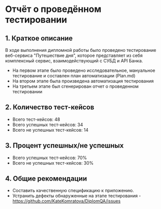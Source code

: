 # Отчёт о проведённом тестировании
## 1. Краткое описание
В ходе выполнения дипломной работы было проведено тестирование веб-сервиса "Путешествие дня", которое представляет из себя комплексный сервис, взаимодействующий с СУБД и API Банка.
- На первом этапе было проведено исследовательное, мануальное тестирование и составлен план автоматизации (Plan.md)
- На втором этапе была произведена автоматизация тестирования
- На третьем этапе был сгенерирован отчет о проведенном тестировании
## 2. Количество тест-кейсов
- Всего тест-кейсов: 48 
- Всего успешных тест-кейсов: 34
- Всего не успешных тест-кейсов: 14
## 3. Процент успешных/не успешных
- Всего успешных тест-кейсов: 70%
- Всего не успешных тест-кейсов: 30%
## 4. Общие рекомендации
- Составить качественную спецификацию к приложению.
- Устранить дефекты обнаруженные на этапе тестирования - https://github.com/KateKomratova/DiplomQA/issues


